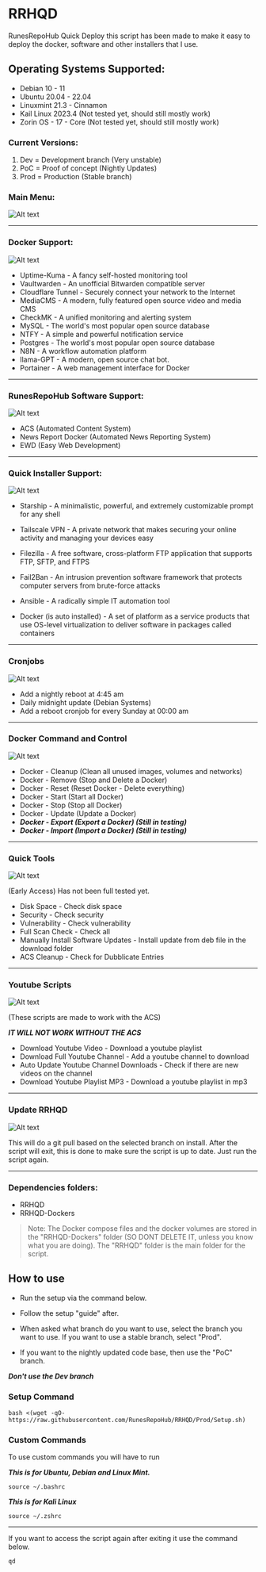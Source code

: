 # RRHQD
RunesRepoHub Quick Deploy this script has been made to make it easy to deploy the docker, software and other installers that I use.

## Operating Systems Supported:

- Debian 10 - 11
- Ubuntu 20.04 - 22.04
- Linuxmint 21.3 - Cinnamon
- Kail Linux 2023.4 (Not tested yet, should still mostly work)
- Zorin OS - 17 - Core (Not tested yet, should still mostly work)

### Current Versions:

1. Dev = Development branch (Very unstable)
2. PoC = Proof of concept (Nightly Updates)
3. Prod = Production (Stable branch)


### Main Menu:

![Alt text](Docs/Main-Menu.png)


---------------------------------------------------------------------------------------------

### Docker Support:

![Alt text](Docs/Docker-Images.png)

- Uptime-Kuma - A fancy self-hosted monitoring tool
- Vaultwarden - An unofficial Bitwarden compatible server
- Cloudflare Tunnel - Securely connect your network to the Internet
- MediaCMS - A modern, fully featured open source video and media CMS
- CheckMK - A unified monitoring and alerting system
- MySQL - The world's most popular open source database
- NTFY - A simple and powerful notification service
- Postgres - The world's most popular open source database
- N8N - A workflow automation platform
- llama-GPT - A modern, open source chat bot.
- Portainer - A web management interface for Docker

---------------------------------------------------------------------------------------------

### RunesRepoHub Software Support:

![Alt text](Docs/RRH.png)

* ACS (Automated Content System)
* News Report Docker (Automated News Reporting System)
* EWD (Easy Web Development)

---------------------------------------------------------------------------------------------

### Quick Installer Support:

![Alt text](Docs/Quick-Installers.png)

* Starship - A minimalistic, powerful, and extremely customizable prompt for any shell
* Tailscale VPN - A private network that makes securing your online activity and managing your devices easy
* Filezilla - A free software, cross-platform FTP application that supports FTP, SFTP, and FTPS
* Fail2Ban - An intrusion prevention software framework that protects computer servers from brute-force attacks
* Ansible - A radically simple IT automation tool

* Docker (is auto installed) - A set of platform as a service products that use OS-level virtualization to deliver software in packages called containers

---------------------------------------------------------------------------------------------

### Cronjobs

![Alt text](Docs/Cronjobs.png)

- Add a nightly reboot at 4:45 am
- Daily midnight update (Debian Systems)
- Add a reboot cronjob for every Sunday at 00:00 am

---------------------------------------------------------------------------------------------

### Docker Command and Control

![Alt text](Docs/Docker-CnC.png)

- Docker - Cleanup (Clean all unused images, volumes and networks)
- Docker - Remove (Stop and Delete a Docker)
- Docker - Reset (Reset Docker - Delete everything)
- Docker - Start (Start all Docker)
- Docker - Stop (Stop all Docker)
- Docker - Update (Update a Docker)
- ***Docker - Export (Export a Docker) (Still in testing)***
- ***Docker - Import (Import a Docker) (Still in testing)***

---------------------------------------------------------------------------------------------

### Quick Tools

![Alt text](Docs/Quick-Tools.png)

(Early Access) Has not been full tested yet.

- Disk Space - Check disk space
- Security - Check security
- Vulnerability - Check vulnerability
- Full Scan Check - Check all 
- Manually Install Software Updates - Install update from deb file in the download folder
- ACS Cleanup - Check for Dubblicate Entries

---------------------------------------------------------------------------------------------

### Youtube Scripts

![Alt text](Docs/Youtube-Scripts.png)

(These scripts are made to work with the ACS)

***IT WILL NOT WORK WITHOUT THE ACS***

- Download Youtube Video - Download a youtube playlist
- Download Full Youtube Channel - Add a youtube channel to download
- Auto Update Youtube Channel Downloads - Check if there are new videos on the channel
- Download Youtube Playlist MP3 - Download a youtube playlist in mp3

---------------------------------------------------------------------------------------------

### Update RRHQD

![Alt text](Docs/Update-RRHQD.png)

This will do a git pull based on the selected branch on install. After the script will exit, this is done to make sure the script is up to date. Just run the script again.  

---------------------------------------------------------------------------------------------

### Dependencies folders:

* RRHQD
* RRHQD-Dockers

> Note: The Docker compose files and the docker volumes are stored in the "RRHQD-Dockers" folder (SO DONT DELETE IT, unless you know what you are doing). The "RRHQD" folder is the main folder for the script.

## How to use

- Run the setup via the command below.

- Follow the setup "guide" after.

- When asked what branch do you want to use, select the branch you want to use. If you want to use a stable branch, select "Prod".

- If you want to the nightly updated code base, then use the "PoC" branch.

***Don't use the Dev branch***

### Setup Command

```
bash <(wget -qO- https://raw.githubusercontent.com/RunesRepoHub/RRHQD/Prod/Setup.sh)
```

### Custom Commands 

To use custom commands you will have to run 


***This is for Ubuntu, Debian and Linux Mint.***

```
source ~/.bashrc
```

***This is for Kali Linux***

```
source ~/.zshrc
```

--------------------------------------------------------------------

If you want to access the script again after exiting it use the command below.

```
qd
```

